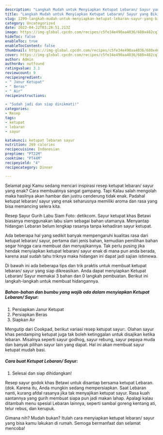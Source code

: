 ```yaml
---
description: "Langkah Mudah untuk Menyiapkan Ketupat Lebaran/ Sayur yang Bikin Ngiler, Buat Buka Puasa}"
title: "Langkah Mudah untuk Menyiapkan Ketupat Lebaran/ Sayur yang Bikin Ngiler, Buat Buka Puasa}"
slug: 1299-langkah-mudah-untuk-menyiapkan-ketupat-lebaran-sayur-yang-bikin-ngiler-buat-buka-puasa
category: Uncategorized
date: 2022-04-22T03:28:51.213Z
image: https://img-global.cpcdn.com/recipes/c5fe34e490aa4036/680x482cq70/ketupat-lebaran-sayur-foto-resep-utama.jpg
hideToc: false
enableToc: true
enableTocContent: false
thumbnail: https://img-global.cpcdn.com/recipes/c5fe34e490aa4036/680x482cq70/ketupat-lebaran-sayur-foto-resep-utama.jpg
cover: https://img-global.cpcdn.com/recipes/c5fe34e490aa4036/680x482cq70/ketupat-lebaran-sayur-foto-resep-utama.jpg
author: Admin
authorAv: notfound
ratingvalue: 3.1
reviewcount: 9
recipeingredient:
- " Janur Ketupat"
- " Beras"
- " Air"
recipeinstructions:

- "Sudah jadi dan siap dinikmati!"
categories:
- Resep
tags:
- ketupat
- lebaran
- sayur

katakunci: ketupat lebaran sayur 
nutrition: 269 calories
recipecuisine: Indonesian
preptime: "PT22M"
cooktime: "PT44M"
recipeyield: "4"
recipecategory: Dinner

---
```



Selamat pagi Kamu sedang mencari inspirasi resep ketupat lebaran/ sayur yang enak? Cara membuatnya sangat gampang. Tapi Kalau salah mengolah maka hasilnya akan hambar dan justru cenderung tidak enak. Padahal ketupat lebaran/ sayur yang enak seharusnya memiliki aroma dan rasa yang bisa memancing selera kita.


Resep Sayur Gurih Labu Siam Foto: detikcom. Sayur ketupat khas Betawi biasanya menggunakan labu siam sebagai bahan utamanya. Menyantap hidangan Lebaran belum lengkap rasanya tanpa kehadiran sayur ketupat.

Ada beberapa hal yang sedikit banyak mempengaruhi kualitas rasa dari ketupat lebaran/ sayur, pertama dari jenis bahan, kemudian pemilihan bahan segar hingga cara membuat dan menyajikannya. Tak perlu pusing jika hendak menyiapkan ketupat lebaran/ sayur enak di mana pun anda berada, karena asal sudah tahu triknya maka hidangan ini dapat jadi sajian istimewa.


Di bawah ini ada beberapa tips dan trik praktis untuk membuat ketupat lebaran/ sayur yang siap dikreasikan. Anda dapat menyiapkan Ketupat Lebaran/ Sayur memakai 3 bahan dan 0 langkah pembuatan. Berikut ini langkah-langkah untuk membuat hidangannya.

<!--inarticleads1-->

##### Bahan-bahan dan bumbu yang wajib ada dalam menyiapkan Ketupat Lebaran/ Sayur:

1. Persiapkan  Janur Ketupat
1. Persiapkan  Beras
1. Siapkan  Air


Mengutip dari Cookpad, berikut variasi resep ketupat sayur:. Olahan sayur khas pendamping ketupat juga tak boleh ketinggalan untuk disajikan ketika lebaran. Misalnya seperti sayur godhog, sayur rebung, sayur pepaya muda dan banyak pilihan sayur lain yang dapat. Hal ini akan membuat sayur ketupat mudah basi. 

<!--inarticleads2-->

##### Cara buat Ketupat Lebaran/ Sayur:


1. Selesai dan siap dihidangkan!

Resep sayur godok khas Betawi untuk disantap bersama ketupat Lebaran. (dok. Karena itu, Anda mungkin sedang mempersiapkan. Saat Lebaran nanti, kurang afdal rasanya jika tak menyajikan ketupat sayur. Rasa kuah santannya yang gurih membuat siapa pun jadi makan lahap. Apalagi kalau ditambah menu spesial Lebaran lainnya, seperti sambal goreng kentang ati, telur rebus, dan kerupuk. 

Gimana nih? Mudah bukan? Itulah cara menyiapkan ketupat lebaran/ sayur yang bisa kamu lakukan di rumah. Semoga bermanfaat dan selamat mencoba!
